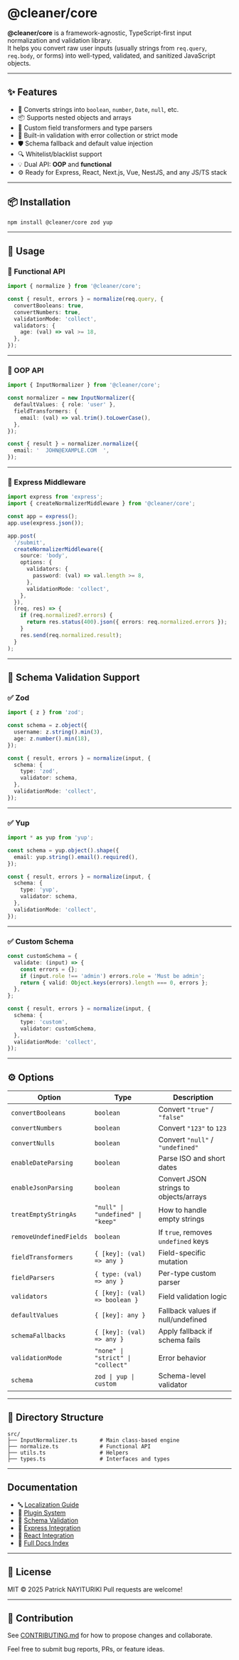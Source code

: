 # @cleaner/core

**@cleaner/core** is a framework-agnostic, TypeScript-first input normalization and validation library.  
It helps you convert raw user inputs (usually strings from `req.query`, `req.body`, or forms) into well-typed, validated, and sanitized JavaScript objects.

---

## ✨ Features

- 🔁 Converts strings into `boolean`, `number`, `Date`, `null`, etc.
- 📦 Supports nested objects and arrays
- 🧩 Custom field transformers and type parsers
- 🚦 Built-in validation with error collection or strict mode
- 🛡️ Schema fallback and default value injection
- 🔍 Whitelist/blacklist support
- 💡 Dual API: **OOP** and **functional**
- ⚙️ Ready for Express, React, Next.js, Vue, NestJS, and any JS/TS stack

---

## 📦 Installation

```bash
npm install @cleaner/core zod yup
```

---

## 🔧 Usage

### 🔹 Functional API

```ts
import { normalize } from '@cleaner/core';

const { result, errors } = normalize(req.query, {
  convertBooleans: true,
  convertNumbers: true,
  validationMode: 'collect',
  validators: {
    age: (val) => val >= 18,
  },
});
```

---

### 🔹 OOP API

```ts
import { InputNormalizer } from '@cleaner/core';

const normalizer = new InputNormalizer({
  defaultValues: { role: 'user' },
  fieldTransformers: {
    email: (val) => val.trim().toLowerCase(),
  },
});

const { result } = normalizer.normalize({
  email: '  JOHN@EXAMPLE.COM  ',
});
```

---

### 🔹 Express Middleware

```ts
import express from 'express';
import { createNormalizerMiddleware } from '@cleaner/core';

const app = express();
app.use(express.json());

app.post(
  '/submit',
  createNormalizerMiddleware({
    source: 'body',
    options: {
      validators: {
        password: (val) => val.length >= 8,
      },
      validationMode: 'collect',
    },
  }),
  (req, res) => {
    if (req.normalized?.errors) {
      return res.status(400).json({ errors: req.normalized.errors });
    }
    res.send(req.normalized.result);
  }
);
```

---

## 🧪 Schema Validation Support

### ✅ Zod

```ts
import { z } from 'zod';

const schema = z.object({
  username: z.string().min(3),
  age: z.number().min(18),
});

const { result, errors } = normalize(input, {
  schema: {
    type: 'zod',
    validator: schema,
  },
  validationMode: 'collect',
});
```

---

### ✅ Yup

```ts
import * as yup from 'yup';

const schema = yup.object().shape({
  email: yup.string().email().required(),
});

const { result, errors } = normalize(input, {
  schema: {
    type: 'yup',
    validator: schema,
  },
  validationMode: 'collect',
});
```

---

### ✅ Custom Schema

```ts
const customSchema = {
  validate: (input) => {
    const errors = {};
    if (input.role !== 'admin') errors.role = 'Must be admin';
    return { valid: Object.keys(errors).length === 0, errors };
  },
};

const { result, errors } = normalize(input, {
  schema: {
    type: 'custom',
    validator: customSchema,
  },
  validationMode: 'collect',
});
```

---

## ⚙️ Options

| Option | Type | Description |
|--------|------|-------------|
| `convertBooleans` | `boolean` | Convert `"true"` / `"false"` |
| `convertNumbers` | `boolean` | Convert `"123"` to `123` |
| `convertNulls` | `boolean` | Convert `"null"` / `"undefined"` |
| `enableDateParsing` | `boolean` | Parse ISO and short dates |
| `enableJsonParsing` | `boolean` | Convert JSON strings to objects/arrays |
| `treatEmptyStringAs` | `"null" \| "undefined" \| "keep"` | How to handle empty strings |
| `removeUndefinedFields` | `boolean` | If `true`, removes `undefined` keys |
| `fieldTransformers` | `{ [key]: (val) => any }` | Field-specific mutation |
| `fieldParsers` | `{ type: (val) => any }` | Per-type custom parser |
| `validators` | `{ [key]: (val) => boolean }` | Field validation logic |
| `defaultValues` | `{ [key]: any }` | Fallback values if null/undefined |
| `schemaFallbacks` | `{ [key]: (val) => any }` | Apply fallback if schema fails |
| `validationMode` | `"none" \| "strict" \| "collect"` | Error behavior |
| `schema` | `zod \| yup \| custom` | Schema-level validator |

---

## 📁 Directory Structure

```
src/
├── InputNormalizer.ts       # Main class-based engine
├── normalize.ts             # Functional API
├── utils.ts                 # Helpers
├── types.ts                 # Interfaces and types
```

---

## Documentation

- 🔤 [Localization Guide](src/docs/guide-localization.md)
- 🔌 [Plugin System](src/docs/guide-plugins.md)
- 🧪 [Schema Validation](src/docs/guide-schema-validation.md)
- 🚀 [Express Integration](src/docs/guide-express.md)
- 🧠 [React Integration](src/docs/guide-react.md)
- 📖 [Full Docs Index](src/docs/index.md)

---

## 📄 License

MIT © 2025 Patrick NAYITURIKI
Pull requests are welcome!

---

## 🤝 Contribution

See [CONTRIBUTING.md](./CONTRIBUTING.md) for how to propose changes and collaborate.


Feel free to submit bug reports, PRs, or feature ideas.